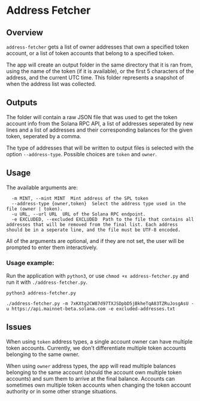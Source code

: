 # Address Fetcher

## Overview
`address-fetcher` gets a list of owner addresses that own a specified token account, or a list of token accounts that belong to a specified token.

The app will create an output folder in the same directory that it is ran from, using the name of the token (if it is available), or the first 5 characters of the address, and the current UTC time. This folder represents a snapshot of when the address list was collected.

## Outputs
The folder will contain a raw JSON file that was used to get the token account info from the Solana RPC API, a list of addresses seperated by new lines and a list of addresses and their corresponding balances for the given token, seperated by a comma. 

The type of addresses that will be written to output files is selected with the option `--address-type`. Possible choices are `token` and `owner`.

## Usage

The available arguments are:
```
  -m MINT, --mint MINT  Mint address of the SPL token
  --address-type {owner,token}  Select the address type used in the file (owner | token).
  -u URL, --url URL  URL of the Solana RPC endpoint.
  -e EXCLUDED, --excluded EXCLUDED  Path to the file that contains all addresses that will be removed from the final list. Each address should be in a seperate line, and the file must be UTF-8 encoded.
  ```

All of the arguments are optional, and if they are not set, the user will be prompted to enter them interactively.

### Usage example:
Run the application with `python3`, or use `chmod +x address-fetcher.py` and run it with `./address-fetcher.py`.
```
python3 address-fetcher.py
```
```
./address-fetcher.py -m 7xKXtg2CW87d97TXJSDpbD5jBkheTqA83TZRuJosgAsU -u https://api.mainnet-beta.solana.com -e excluded-addresses.txt
```

## Issues
When using `token` address types, a single account owner can have multiple token accounts. Currently, we don't differentiate multiple token accounts belonging to the same owner. 

When using `owner` address types, the app will read multiple balances belonging to the same account (should the account own multiple token accounts) and sum them to arrive at the final balance. Accounts can sometimes own multiple token accounts when changing the token account authority or in some other strange situations.
